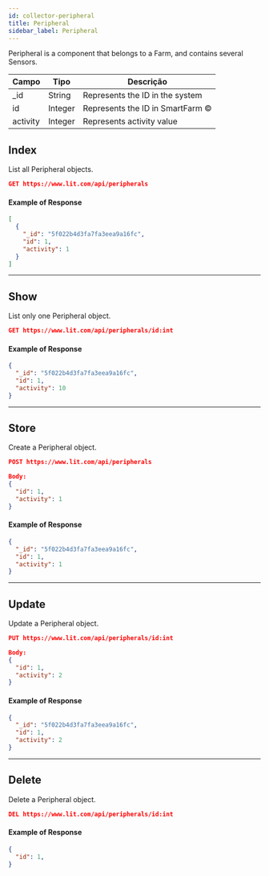 ```yaml
---
id: collector-peripheral
title: Peripheral
sidebar_label: Peripheral
---
```


Peripheral is a component that belongs to a Farm, and contains several Sensors.


Campo        | Tipo          | Descrição
------------ | ------------- | -------------
_id          | String        | Represents the ID in the system
id           | Integer       | Represents the ID in SmartFarm ©
activity     | Integer       | Represents activity value




## Index

List all Peripheral objects.

```JSON
GET https://www.lit.com/api/peripherals
```

#### Example of Response
```JSON
[
  {
    "_id": "5f022b4d3fa7fa3eea9a16fc",
    "id": 1,
    "activity": 1
  }
]
```
---

## Show

List only one Peripheral object.

```JSON
GET https://www.lit.com/api/peripherals/id:int
```

#### Example of Response
```JSON
{
  "_id": "5f022b4d3fa7fa3eea9a16fc",
  "id": 1,
  "activity": 10
}
```
---

## Store

Create a Peripheral object.

```JSON
POST https://www.lit.com/api/peripherals

Body:
{
  "id": 1,
  "activity": 1
}
```

#### Example of Response
```JSON
{
  "_id": "5f022b4d3fa7fa3eea9a16fc",
  "id": 1,
  "activity": 1
}
```


---

## Update

Update a Peripheral object.

```JSON
PUT https://www.lit.com/api/peripherals/id:int

Body:
{
  "id": 1,
  "activity": 2
}
```

#### Example of Response
```JSON
{
  "_id": "5f022b4d3fa7fa3eea9a16fc",
  "id": 1,
  "activity": 2
}
```

---

## Delete

Delete a Peripheral object.

```JSON
DEL https://www.lit.com/api/peripherals/id:int
```

#### Example of Response
```JSON
{
  "id": 1,
}
```



